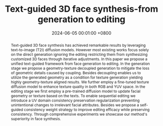 ---
title:          "Text-guided 3D face synthesis-from generation to editing"
date:           2024-06-05 00:01:00 +0800
selected:       true
pub:            "Proceedings of the IEEE/CVF Conference on Computer Vision and Pattern Recognition (CVPR)"
pub_date:       "2024"
abstract: >-
  Text-guided 3D face synthesis has achieved remarkable results by leveraging text-to-image (T2I) diffusion models. However most existing works focus solely on the direct generation ignoring the editing restricting them from synthesizing customized 3D faces through iterative adjustments. In this paper we propose a unified text-guided framework from face generation to editing. In the generation stage we propose a geometry-texture decoupled generation to mitigate the loss of geometric details caused by coupling. Besides decoupling enables us to utilize the generated geometry as a condition for texture generation yielding highly geometry-texture aligned results. We further employ a fine-tuned texture diffusion model to enhance texture quality in both RGB and YUV space. In the editing stage we first employ a pre-trained diffusion model to update facial geometry or texture based on the texts. To enable sequential editing we introduce a UV domain consistency preservation regularization preventing unintentional changes to irrelevant facial attributes. Besides we propose a self-guided consistency weight strategy to improve editing efficacy while preserving consistency. Through comprehensive experiments we showcase our method's superiority in face synthesis.
cover:          https://faceg2e.github.io/figs/overview.png
authors:
- Yunjie Wu*
- Yapeng Meng*
- Zhipeng Hu*
- Lincheng Li
- Haoqian Wu
- Kun Zhou
- Weiwei Xu
- Xin Yu
links:
  Paper: https://openaccess.thecvf.com/content/CVPR2024/html/Wu_Text-Guided_3D_Face_Synthesis_-_From_Generation_to_Editing_CVPR_2024_paper.html
  Project Page: https://faceg2e.github.io/
  Code: https://github.com/JiejiangWu/FaceG2E/
---